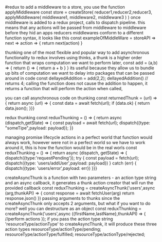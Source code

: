 #redux 
to add a middleware to a store, you use the function applyMiddleware
     const store = createStore(
          reducer1,reducer2,reducer3,
          applyMiddleware(
               middleware1, middleware2, middleware3
          )
     )
     once middleware is added to a redux project, calls to dispatch pipeline. this means that any actions will be passed from middleware to middleware before they hid an apps reducers
     middlewares conform to a different function syntax, it looks like this
          const exampleOfMiddleWare = storeAPI => next => action => {
               return next(action)
          }

thunking
     one of the most flexible and popular way to add asynchronous functionality to redux involves using thinks,
     a thunk is a higher order function that wraps computation we want to perform later, 
          const add = (a,b) => {
               return () => {
                    return a + b
               }
          }
     its useful because they allow us to bundle up bits of computation we want to delay into packages that can be passed around in code
          const dellayedAddition = add(2,2);
          dellayedAddition() // returns 4;
     calling the function does not cause the addition to happen, it returns a function that will perform the action when called,

you can call asynchronous code on thunking
     const returnedThunk = (url) => {
          return async (url) => {
               const data = await fetch(url);
               if (data.ok) {
                    return data.json();
               }}}

redux thunking
     const reduxThunking = () => {
          return async (dispatch,getState) => {
               const payload = await fetch(url);
               dispatch({type: "someTipe",payload: payload});
          }}

managing promise lifecycle actions
     in a perfect world that function would always work, however were not in a perfect world so we have to work around it, this is how the function would be in the real worls
     const reduxThunking = () => {
          return async (dispatch, getState) => {
               dispatch({type:'requestPending'});
               try {
                    const payload = fetch(url);
                    dispatch({type: 'users/addUser',payload: payload})
               } catch (err) {
                    dispatch({type: 'users/error',payload: err})
               }}}

createAsyncThunk is a function with two parameters - an action type string and an async callback, it generates a thunk action creator that will run the provided callback
     const reduxThunking = createAsyncThunk('users',async (arg,thunkAPI) => {
          const response = await fetchUser(arg)
          return response.json()
     })
passing arguments to thunks
     since the createAsyncThunk only accepts 2 arguments, but what if you want to do more? well you can destructure as an object
          const reduxThunking = createAsyncThunk('users',async ({firstName,lastName},thunkAPI) => {
               //perform actions
          });
if you pass the action type string 'resourceType/actionType' to createAsyncThunk, it will produce these three action types
     resourceType/actionType/pending;
     resourceType/actionType/fulfilled;
     resourceType/actionType/rejected;

